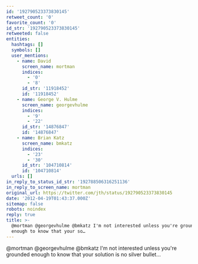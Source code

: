 ```yaml
---
id: '192790523373830145'
retweet_count: '0'
favorite_count: '0'
id_str: '192790523373830145'
retweeted: false
entities:
  hashtags: []
  symbols: []
  user_mentions:
    - name: David
      screen_name: mortman
      indices:
        - '0'
        - '8'
      id_str: '11918452'
      id: '11918452'
    - name: George V. Hulme
      screen_name: georgevhulme
      indices:
        - '9'
        - '22'
      id_str: '14876847'
      id: '14876847'
    - name: Brian Katz
      screen_name: bmkatz
      indices:
        - '23'
        - '30'
      id_str: '104710814'
      id: '104710814'
  urls: []
in_reply_to_status_id_str: '192788506316251136'
in_reply_to_screen_name: mortman
original_url: https://twitter.com/jth/status/192790523373830145
date: '2012-04-19T01:43:37.000Z'
sitemap: false
robots: noindex
reply: true
title: >-
  @mortman @georgevhulme @bmkatz I'm not interested unless you're grounded
  enough to know that your so…
---
```


@mortman @georgevhulme @bmkatz I'm not interested unless you're grounded enough to know that your solution is no silver bullet...